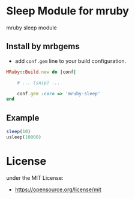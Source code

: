 # Sleep Module for mruby

mruby sleep module

## Install by mrbgems

- add `conf.gem` line to your build configuration.

```ruby
MRuby::Build.new do |conf|

    # ... (snip) ...

    conf.gem :core => 'mruby-sleep'
end
```

## Example

```ruby
sleep(10)
usleep(10000)
```

# License

under the MIT License:

- <https://opensource.org/license/mit>
